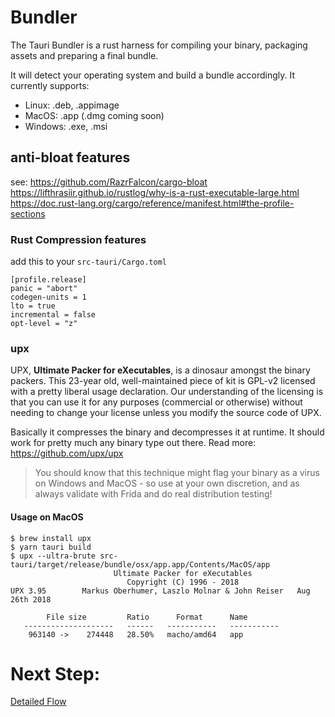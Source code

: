 # Bundler

The Tauri Bundler is a rust harness for compiling your binary, packaging assets
and preparing a final bundle.

It will detect your operating system and build a bundle accordingly. It
currently supports:

-   Linux: .deb, .appimage
-   MacOS: .app (.dmg coming soon)
-   Windows: .exe, .msi

## anti-bloat features

see: https://github.com/RazrFalcon/cargo-bloat
https://lifthrasiir.github.io/rustlog/why-is-a-rust-executable-large.html
https://doc.rust-lang.org/cargo/reference/manifest.html#the-profile-sections

### Rust Compression features

add this to your `src-tauri/Cargo.toml`

    [profile.release]
    panic = "abort"
    codegen-units = 1
    lto = true
    incremental = false
    opt-level = "z"

### upx

UPX, **Ultimate Packer for eXecutables**, is a dinosaur amongst the binary
packers. This 23-year old, well-maintained piece of kit is GPL-v2 licensed with
a pretty liberal usage declaration. Our understanding of the licensing is that
you can use it for any purposes (commercial or otherwise) without needing to
change your license unless you modify the source code of UPX.

Basically it compresses the binary and decompresses it at runtime. It should
work for pretty much any binary type out there. Read more:
https://github.com/upx/upx

> You should know that this technique might flag your binary as a virus on
> Windows and MacOS - so use at your own discretion, and as always validate with
> Frida and do real distribution testing!

#### Usage on MacOS

    $ brew install upx
    $ yarn tauri build
    $ upx --ultra-brute src-tauri/target/release/bundle/osx/app.app/Contents/MacOS/app
                           Ultimate Packer for eXecutables
                              Copyright (C) 1996 - 2018
    UPX 3.95        Markus Oberhumer, Laszlo Molnar & John Reiser   Aug 26th 2018

            File size         Ratio      Format      Name
       --------------------   ------   -----------   -----------
        963140 ->    274448   28.50%   macho/amd64   app

# Next Step:

[Detailed Flow](https://github.com/tauri-apps/tauri/wiki/15.-Detailed-Flow)
